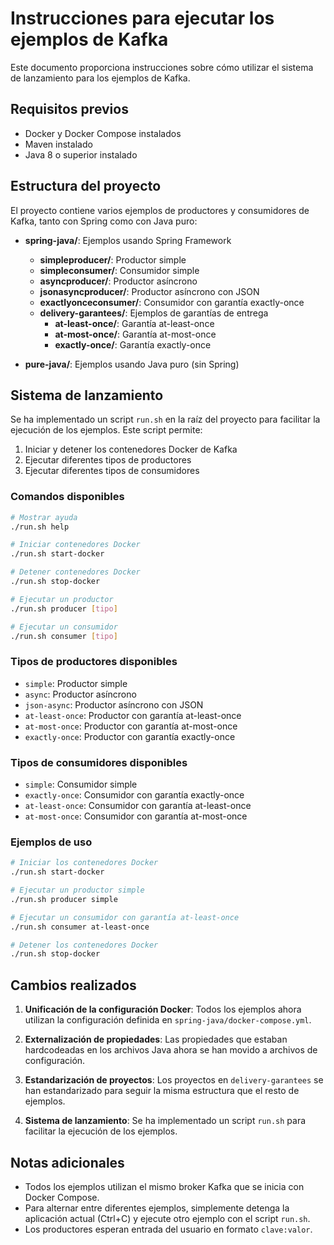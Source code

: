 # Instrucciones para ejecutar los ejemplos de Kafka

Este documento proporciona instrucciones sobre cómo utilizar el sistema de lanzamiento para los ejemplos de Kafka.

## Requisitos previos

- Docker y Docker Compose instalados
- Maven instalado
- Java 8 o superior instalado

## Estructura del proyecto

El proyecto contiene varios ejemplos de productores y consumidores de Kafka, tanto con Spring como con Java puro:

- **spring-java/**: Ejemplos usando Spring Framework
  - **simpleproducer/**: Productor simple
  - **simpleconsumer/**: Consumidor simple
  - **asyncproducer/**: Productor asíncrono
  - **jsonasyncproducer/**: Productor asíncrono con JSON
  - **exactlyonceconsumer/**: Consumidor con garantía exactly-once
  - **delivery-garantees/**: Ejemplos de garantías de entrega
    - **at-least-once/**: Garantía at-least-once
    - **at-most-once/**: Garantía at-most-once
    - **exactly-once/**: Garantía exactly-once

- **pure-java/**: Ejemplos usando Java puro (sin Spring)

## Sistema de lanzamiento

Se ha implementado un script `run.sh` en la raíz del proyecto para facilitar la ejecución de los ejemplos. Este script permite:

1. Iniciar y detener los contenedores Docker de Kafka
2. Ejecutar diferentes tipos de productores
3. Ejecutar diferentes tipos de consumidores

### Comandos disponibles

```bash
# Mostrar ayuda
./run.sh help

# Iniciar contenedores Docker
./run.sh start-docker

# Detener contenedores Docker
./run.sh stop-docker

# Ejecutar un productor
./run.sh producer [tipo]

# Ejecutar un consumidor
./run.sh consumer [tipo]
```

### Tipos de productores disponibles

- `simple`: Productor simple
- `async`: Productor asíncrono
- `json-async`: Productor asíncrono con JSON
- `at-least-once`: Productor con garantía at-least-once
- `at-most-once`: Productor con garantía at-most-once
- `exactly-once`: Productor con garantía exactly-once

### Tipos de consumidores disponibles

- `simple`: Consumidor simple
- `exactly-once`: Consumidor con garantía exactly-once
- `at-least-once`: Consumidor con garantía at-least-once
- `at-most-once`: Consumidor con garantía at-most-once

### Ejemplos de uso

```bash
# Iniciar los contenedores Docker
./run.sh start-docker

# Ejecutar un productor simple
./run.sh producer simple

# Ejecutar un consumidor con garantía at-least-once
./run.sh consumer at-least-once

# Detener los contenedores Docker
./run.sh stop-docker
```

## Cambios realizados

1. **Unificación de la configuración Docker**: Todos los ejemplos ahora utilizan la configuración definida en `spring-java/docker-compose.yml`.

2. **Externalización de propiedades**: Las propiedades que estaban hardcodeadas en los archivos Java ahora se han movido a archivos de configuración.

3. **Estandarización de proyectos**: Los proyectos en `delivery-garantees` se han estandarizado para seguir la misma estructura que el resto de ejemplos.

4. **Sistema de lanzamiento**: Se ha implementado un script `run.sh` para facilitar la ejecución de los ejemplos.

## Notas adicionales

- Todos los ejemplos utilizan el mismo broker Kafka que se inicia con Docker Compose.
- Para alternar entre diferentes ejemplos, simplemente detenga la aplicación actual (Ctrl+C) y ejecute otro ejemplo con el script `run.sh`.
- Los productores esperan entrada del usuario en formato `clave:valor`.
